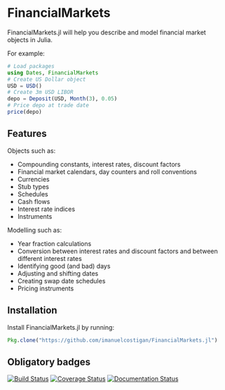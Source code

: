 # FinancialMarkets

FinancialMarkets.jl will help you describe and model financial market objects in Julia.

For example:

```julia
# Load packages
using Dates, FinancialMarkets
# Create US Dollar object
USD = USD()
# Create 3m USD LIBOR
depo = Deposit(USD, Month(3), 0.05)
# Price depo at trade date
price(depo)
```
## Features

Objects such as:

- Compounding constants, interest rates, discount factors
- Financial market calendars, day counters and roll conventions
- Currencies
- Stub types
- Schedules
- Cash flows
- Interest rate indices
- Instruments

Modelling such as:

- Year fraction calculations
- Conversion between interest rates and discount factors and between different interest rates
- Identifying good (and bad) days
- Adjusting and shifting dates
- Creating swap date schedules
- Pricing instruments

## Installation

Install FinancialMarkets.jl by running:

```julia
Pkg.clone("https://github.com/imanuelcostigan/FinancialMarkets.jl")
```

## Obligatory badges

[![Build Status](https://travis-ci.org/imanuelcostigan/FinancialMarkets.jl.svg?branch=master)](https://travis-ci.org/imanuelcostigan/FinancialMarkets.jl)
[![Coverage Status](https://img.shields.io/coveralls/imanuelcostigan/FinMarkets.jl.svg)](https://coveralls.io/r/imanuelcostigan/FinMarkets.jl?branch=master)
[![Documentation Status](https://readthedocs.org/projects/finmarketsjl/badge/?version=master)](https://readthedocs.org/projects/finmarketsjl/?badge=master)

